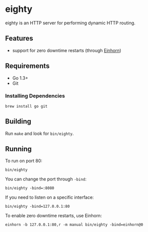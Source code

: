 # eighty

eighty is an HTTP server for performing dynamic HTTP routing.

## Features

* support for zero downtime restarts (through [Einhorn](https://github.com/stripe/einhorn))

## Requirements

* Go 1.3+
* Git

### Installing Dependencies

    brew install go git

## Building

Run `make` and look for `bin/eighty`.

## Running

To run on port 80:

    bin/eighty

You can change the port through `-bind`:

    bin/eighty -bind=:8080

If you need to listen on a specific interface:

    bin/eighty -bind=127.0.0.1:80

To enable zero downtime restarts, use Einhorn:

    einhorn -b 127.0.0.1:80,r -m manual bin/eighty -bind=einhorn@0
